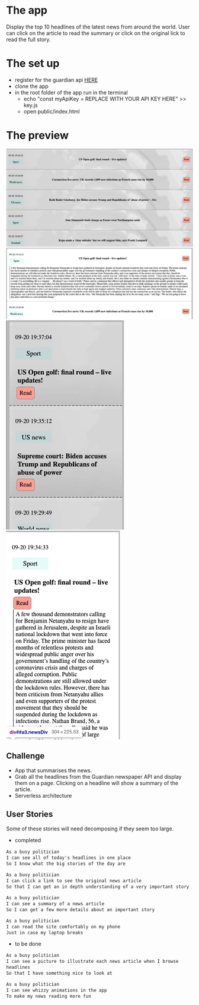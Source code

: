 # The app

Display the top 10 headlines of the latest news from around the world. User can click on the article to read the summary or click on the original lick to read the full story.

# The set up

- register for the guardian api [HERE](https://bonobo.capi.gutools.co.uk/register/developer)
- clone the app
- in the root folder of the app run in the terminal
  - echo "const myApiKey = REPLACE WITH YOUR API KEY HERE" >> key.js
  - open public/index.html

# The preview

![Home View](https://github.com/Iliyan-Y/news-summary-challenge/blob/master/images/homeView.png?raw=true)
![Home View Expanded](https://github.com/Iliyan-Y/news-summary-challenge/blob/master/images/HomeViewExpanded.png?raw=true)
![Mobile View](https://github.com/Iliyan-Y/news-summary-challenge/blob/master/images/mobileVIew_1.png?raw=true)
![Mobile View Expanded](https://github.com/Iliyan-Y/news-summary-challenge/blob/master/images/mobileView_2.png?raw=true)

## Challenge

- App that summarises the news.
- Grab all the headlines from the Guardian newspaper API and display them on a page. Clicking on a headline will show a summary of the article.
- Serverless architecture

## User Stories

Some of these stories will need decomposing if they seem too large.

- completed

```
As a busy politician
I can see all of today's headlines in one place
So I know what the big stories of the day are
```

```
As a busy politician
I can click a link to see the original news article
So that I can get an in depth understanding of a very important story
```

```
As a busy politician
I can see a summary of a news article
So I can get a few more details about an important story
```

```
As a busy politician
I can read the site comfortably on my phone
Just in case my laptop breaks
```

- to be done

```
As a busy politician
I can see a picture to illustrate each news article when I browse headlines
So that I have something nice to look at
```

```
As a busy politician
I can see whizzy animations in the app
To make my news reading more fun
```

